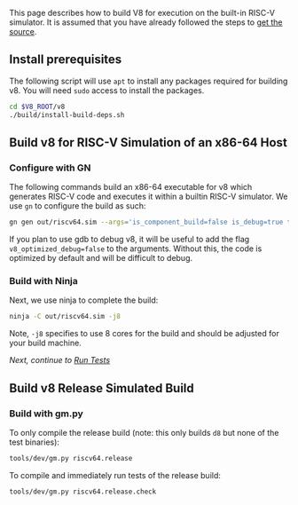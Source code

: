 This page describes how to build V8 for execution on the built-in RISC-V simulator. It is assumed that you have already followed the steps to [get the source](Get-the-Source).

## Install prerequisites

The following script will use `apt` to install any packages required for building v8. You will need `sudo` access to install the packages.

```bash
cd $V8_ROOT/v8
./build/install-build-deps.sh
```

## Build v8 for RISC-V Simulation of an x86-64 Host

### Configure with GN

The following commands build an x86-64 executable for v8 which generates RISC-V code and executes it within a builtin RISC-V simulator. We use `gn` to configure the build as such:

```bash
gn gen out/riscv64.sim --args='is_component_build=false is_debug=true target_cpu="x64" v8_target_cpu="riscv64" use_goma=false goma_dir="None"'
```

If you plan to use gdb to debug v8, it will be useful to add the flag `v8_optimized_debug=false` to the arguments. Without this, the code is optimized by default and will be difficult to debug.

### Build with Ninja

Next, we use ninja to complete the build:

```bash
ninja -C out/riscv64.sim -j8
```
Note, `-j8` specifies to use 8 cores for the build and should be adjusted for your build machine.

_Next, continue to [Run Tests](Run-Tests)_

## Build v8 Release Simulated Build

### Build with gm.py

To only compile the release build (note: this only builds `d8` but none of the test binaries):

```bash
tools/dev/gm.py riscv64.release
```

To compile and immediately run tests of the release build:

```bash
tools/dev/gm.py riscv64.release.check
```

